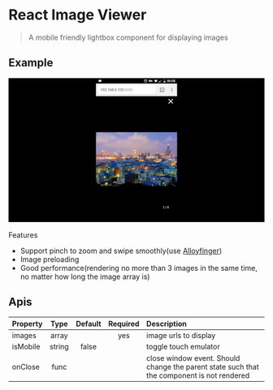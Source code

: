 # React Image Viewer
> A mobile friendly lightbox component for displaying images
## Example
![demo](demo/demo.gif)

Features
- Support pinch to zoom and swipe smoothly(use [Alloyfinger](https://github.com/AlloyTeam/AlloyFinger))
- Image preloading
- Good performance(rendering no more than 3 images in the same time, no matter how long the image array is)

## Apis

Property            | Type   | Default        | Required | Description
:-------------------|:------:|:--------------:|:--------:|:----------------------------------------
images              | array  |                |    yes   | image urls to display
isMobile            | string |    false       |          | toggle touch emulator
onClose             | func   |                |          | close window event. Should change the parent state such that the component is not rendered
